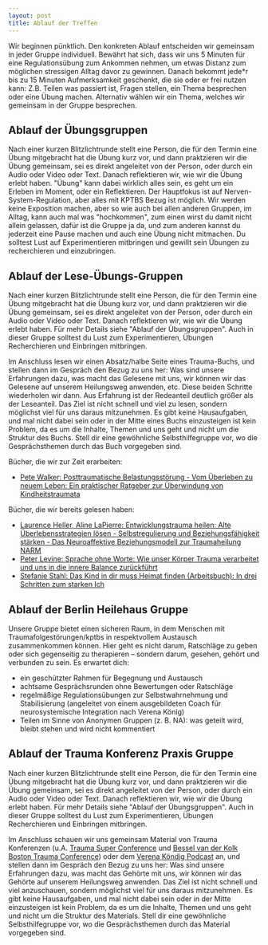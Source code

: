 ```yaml
---
layout: post
title: Ablauf der Treffen
---
```


Wir beginnen pünktlich. Den konkreten Ablauf entscheiden wir gemeinsam in jeder Gruppe individuell. Bewährt hat sich, dass wir uns 5 Minuten für eine Regulationsübung zum Ankommen nehmen, um etwas Distanz zum möglichen stressigen Alltag davor zu gewinnen. Danach bekommt jede*r bis zu 15 Minuten Aufmerksamkeit geschenkt, die sie oder er frei nutzen kann: Z.B. Teilen was passiert ist, Fragen stellen, ein Thema besprechen oder eine Übung machen. Alternativ wählen wir ein Thema, welches wir gemeinsam in der Gruppe besprechen.

## Ablauf der Übungsgruppen
Nach einer kurzen Blitzlichtrunde stellt eine Person, die für den Termin eine Übung mitgebracht hat die Übung kurz vor, und dann praktzieren wir die Übung gemeinsam, sei es direkt angeleitet von der Person, oder durch ein Audio oder Video oder Text. Danach reflektieren wir, wie wir die Übung erlebt haben. "Übung" kann dabei wirklich alles sein, es geht um ein Erleben im Moment, oder ein Reflektieren. Der Hauptfokus ist auf Nerven-System-Regulation, aber alles mit KPTBS Bezug ist möglich. Wir werden keine Exposition machen, aber so wie auch bei allen anderen Gruppen, im Alltag, kann auch mal was "hochkommen", zum einen wirst du damit nicht allein gelassen, dafür ist die Gruppe ja da, und zum anderen kannst du jederzeit eine Pause machen und auch eine Übung nicht mitmachen. Du solltest Lust auf Experimentieren mitbringen und gewillt sein Übungen zu recherchieren und einzubringen. 

## Ablauf der Lese-Übungs-Gruppen
Nach einer kurzen Blitzlichtrunde stellt eine Person, die für den Termin eine Übung mitgebracht hat die Übung kurz vor, und dann praktzieren wir die Übung gemeinsam, sei es direkt angeleitet von der Person, oder durch ein Audio oder Video oder Text. Danach reflektieren wir, wie wir die Übung erlebt haben. Für mehr Details siehe "Ablauf der Übungsgruppen". Auch in dieser Gruppe solltest du Lust zum Experimentieren, Übungen Recherchieren und Einbringen mitbringen.

Im Anschluss lesen wir einen Absatz/halbe Seite eines Trauma-Buchs, und stellen dann im Gespräch den Bezug zu uns her: Was sind unsere Erfahrungen dazu, was macht das Gelesene mit uns, wir können wir das Gelesene auf unserem Heilungsweg anwenden, etc. Diese beiden Schritte wiederholen wir dann. Aus Erfahrung ist der Redeanteil deutlich größer als der Leseanteil. Das Ziel ist nicht schnell und viel zu lesen, sondern möglichst viel für uns daraus mitzunehmen. Es gibt keine Hausaufgaben, und mal nicht dabei sein oder in der Mitte eines Buchs einzusteigen ist kein Problem, da es um die Inhalte, Themen und uns geht und nicht um die Struktur des Buchs. Stell dir eine gewöhnliche Selbsthilfegruppe vor, wo die Gesprächsthemen durch das Buch vorgegeben sind.

Bücher, die wir zur Zeit erarbeiten:

- [Pete Walker: Posttraumatische Belastungsstörung - Vom Überleben zu neuem Leben: Ein praktischer Ratgeber zur Überwindung von Kindheitstraumata](https://www.amazon.de/dp/3962570756/)

Bücher, die wir bereits gelesen haben:

- [Laurence Heller, Aline LaPierre: Entwicklungstrauma heilen: Alte Überlebensstrategien lösen - Selbstregulierung und Beziehungsfähigkeit stärken - Das Neuroaffektive Beziehungsmodell zur Traumaheilung NARM](https://www.amazon.de/dp/3466309220/)
- [Peter Levine: Sprache ohne Worte: Wie unser Körper Trauma verarbeitet und uns in die innere Balance zurückführt](https://www.amazon.de/dp/3466309182/)
- [Stefanie Stahl: Das Kind in dir muss Heimat finden (Arbeitsbuch): In drei Schritten zum starken Ich](https://www.amazon.de/Das-Kind-muss-Heimat-finden/dp/3424631434)


## Ablauf der Berlin Heilehaus Gruppe

Unsere Gruppe bietet einen sicheren Raum, in dem Menschen mit Traumafolgestörungen/kptbs in respektvollem Austausch zusammenkommen können. Hier geht es nicht darum, Ratschläge zu geben oder sich gegenseitig zu therapieren – sondern darum, gesehen, gehört und verbunden zu sein. Es erwartet dich:
- ein geschützter Rahmen für Begegnung und Austausch
- achtsame Gesprächsrunden ohne Bewertungen oder Ratschläge
- regelmäßige Regulationsübungen zur Selbstwahrnehmung und Stabilisierung (angeleitet von einem ausgebildeten Coach für neurosystemische Integration nach Verena König)
- Teilen im Sinne von Anonymen Gruppen (z. B. NA): was geteilt wird, bleibt stehen und wird nicht kommentiert

## Ablauf der Trauma Konferenz Praxis Gruppe
Nach einer kurzen Blitzlichtrunde stellt eine Person, die für den Termin eine Übung mitgebracht hat die Übung kurz vor, und dann praktzieren wir die Übung gemeinsam, sei es direkt angeleitet von der Person, oder durch ein Audio oder Video oder Text. Danach reflektieren wir, wie wir die Übung erlebt haben. Für mehr Details siehe "Ablauf der Übungsgruppen". Auch in dieser Gruppe solltest du Lust zum Experimentieren, Übungen Recherchieren und Einbringen mitbringen. 

Im Anschluss schauen wir uns gemeinsam Material von Trauma Konferenzen (u.A. [Trauma Super Conference](https://www.consciouslife.com/conferences/tsc-5) und [Bessel van der Kolk Boston Trauma Conference](https://traumaresearchfoundation.org/lp/36th-annual-boston-trauma-conference/)) oder dem [Verena Köndig Podcast](https://www.verenakoenig.de/blog-und-podcast/alle-folgen/) an, und stellen dann im Gespräch den Bezug zu uns her: Was sind unsere Erfahrungen dazu, was macht das Gehörte mit uns, wir können wir das Gehörte auf unserem Heilungsweg anwenden. Das Ziel ist nicht schnell und viel anzuschauen, sondern möglichst viel für uns daraus mitzunehmen. Es gibt keine Hausaufgaben, und mal nicht dabei sein oder in der Mitte einzusteigen ist kein Problem, da es um die Inhalte, Themen und uns geht und nicht um die Struktur des Materials. Stell dir eine gewöhnliche Selbsthilfegruppe vor, wo die Gesprächsthemen durch das Material vorgegeben sind.
